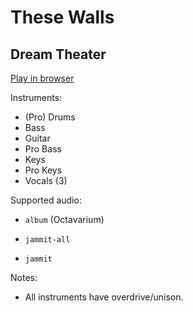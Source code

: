 # These Walls

## Dream Theater


[Play in browser](http://pages.cs.wisc.edu/~tolly/customs/dream-theater/these-walls)

Instruments:

  * (Pro) Drums
  * Bass
  * Guitar
  * Pro Bass
  * Keys
  * Pro Keys
  * Vocals (3)

Supported audio:

  * `album` (Octavarium)

  * `jammit-all`

  * `jammit`

Notes:

  * All instruments have overdrive/unison.

